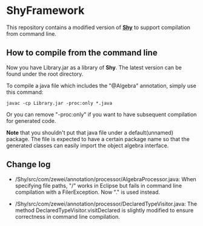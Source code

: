 # ShyFramework
This repository contains a modified version of [__Shy__](https://github.com/JasonCHU/SYBwithOA/tree/master/Shy) to support compilation from command line.

## How to compile from the command line

Now you have Library.jar as a library of __Shy__. The latest version can be found under the root directory.

To compile a java file which includes the "@Algebra" annotation, simply use this command:

```shell
javac -cp Library.jar -proc:only *.java
```

Or you can remove "-proc:only" if you want to have subsequent compilation for generated code.

__Note__ that you shouldn't put that java file under a default(unnamed) package. The file is expected to have a certain package name so that the generated classes can easily import the object algebra interface.

## Change log

- /Shy/src/com/zewei/annotation/processor/AlgebraProcessor.java: When specifying file paths, "/" works in Eclipse but fails in command line compilation with a FilerException. Now "." is used instead.

- /Shy/src/com/zewei/annotation/processor/DeclaredTypeVisitor.java: The method DeclaredTypeVisitor.visitDeclared is slightly modified to ensure correctness in command line compilation.
